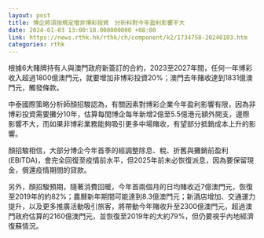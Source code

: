```yaml
---
layout: post
title: 博企將須按規定增非博彩投資　分析料對今年盈利影響不大
date: 2024-01-03 13:00:18.000000000 +08:00
link: https://news.rthk.hk/rthk/ch/component/k2/1734758-20240103.htm
categories: rthk
---
```


根據6大賭牌持有人與澳門政府新簽訂的合約，2023至2027年間，任何一年博彩收入超過1800億澳門元，就要增加非博彩投資20%；澳門去年賭收達到1831億澳門元，觸發條款。

中泰國際策略分析師顏招駿認為，有關因素對博彩企業今年盈利影響有限，因為非博彩投資需要攤分10年，估算每間博企每年新增2億至5.5億港元額外開支，邊際影響不大，而如果非博彩業務能夠吸引更多中場賭收，有望部分抵銷成本上升的影響。

顏招駿相信，大部分博企今年首季的經調整除息、稅、折舊與攤銷前盈利(EBITDA)，會完全回復至疫情前水平，但2025年前未必恢復派息，因為要保留現金，償還疫情期間的貸款。

另外，顏招駿預期，隨著消費回暖，今年首兩個月的日均賭收近7億澳門元，恢復至2019年的約82%；農曆新年期間可能達到8.3億澳門元；新酒店增加、交通運力提升，以及更多推廣活動吸引旅客，將帶動今年賭收升至2300億澳門元，超過澳門政府估算的2160億澳門元，並恢復至2019年的大約79%，但仍要視乎內地經濟復蘇情況。
